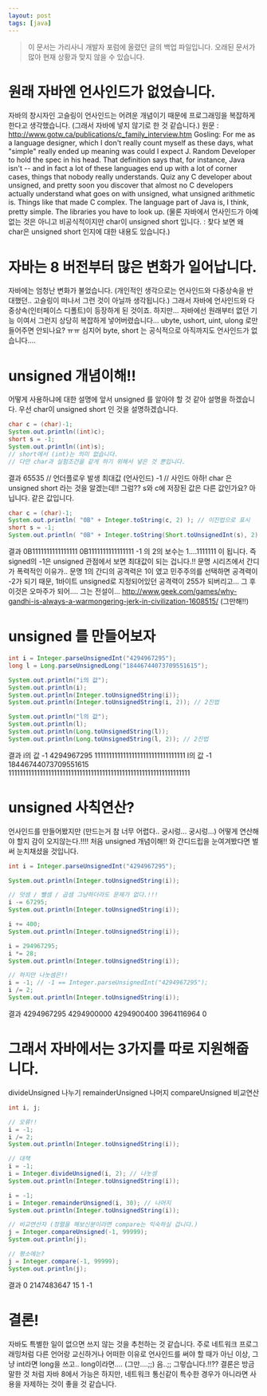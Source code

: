 ```yaml
---
layout: post
tags: [java]
---
```


> 이 문서는 가리사니 개발자 포럼에 올렸던 글의 백업 파일입니다.
오래된 문서가 많아 현재 상황과 맞지 않을 수 있습니다.


# 원래 자바엔 언사인드가 없었습니다.
자바의 창시자인 고슬링이 언사인드는 어려운 개념이기 때문에 프로그래밍을 복잡하게 한다고 생각했습니다.
(그래서 자바에 넣지 않기로 한 것 같습니다.)
원문 : http://www.gotw.ca/publications/c_family_interview.htm
Gosling: For me as a language designer, which I don't really count myself as these days, what "simple" really ended up meaning was could I expect J. Random Developer to hold the spec in his head. That definition says that, for instance, Java isn't -- and in fact a lot of these languages end up with a lot of corner cases, things that nobody really understands. Quiz any C developer about unsigned, and pretty soon you discover that almost no C developers actually understand what goes on with unsigned, what unsigned arithmetic is. Things like that made C complex. The language part of Java is, I think, pretty simple. The libraries you have to look up.
(물론 자바에서 언사인드가 아예 없는 것은 아니고 비공식적이지만 char이 unsigned short 입니다. : 찾다 보면 왜 char은 unsigned short 인지에 대한 내용도 있습니다.)


# 자바는 8 버전부터 많은 변화가 일어납니다.
자바에는 엄청난 변화가 불었습니다. (개인적인 생각으로는 언사인드와 다중상속을 반대했던.. 고슬링이 떠나서 그런 것이 아닐까 생각됩니다.)
그래서 자바에 언사인드와 다중상속(인터페이스 디폴트)이 등장하게 된 것이죠.
하지만... 자바에선 원래부터 없던 기능 이여서 그런지 상당히 복잡하게 넣어버렸습니다...
ubyte, ushort, uint, ulong 로만들어주면 안되나요? ㅠㅠ
심지어 byte, short 는 공식적으로 아직까지도 언사인드가 없습니다....


# unsigned 개념이해!!
어떻게 사용하냐에 대한 설명에 앞서 unsigned 를 알아야 할 것 같아 설명을 하겠습니다.
우선 char이 unsigned short 인 것을 설명하겠습니다.
``` java
char c = (char)-1;
System.out.println((int)c);
short s = -1;
System.out.println((int)s);
// short에서 (int)는 의미 없습니다.
// 다만 char과 실험조건을 같게 하기 위해서 넣은 것 뿐입니다.
```
결과
65535 // 언더플로우 발생 최대값 (언사인드)
-1 // 사인드
아하! char 은 unsigned short 라는 것을 알겠는데!! 그럼?? s와 c에 저장된 값은 다른 값인가요?
아닙니다. 같은 값입니다.
``` java
char c = (char)-1;
System.out.println( "0B" + Integer.toString(c, 2) ); // 이진법으로 표시
short s = -1;
System.out.println( "0B" + Integer.toString(Short.toUnsignedInt(s), 2) ); // 이진법으로 표시
```
결과
0B1111111111111111
0B1111111111111111
-1 의 2의 보수는 1....1111111 이 됩니다.
즉 signed의 -1은 unsigned 관점에서 보면 최대값이 되는 겁니다.!!
문명 시리즈에서 간디가 폭력적인 이유가.. 문명 1의 간디의 공격력은 1이 였고 민주주의를 선택하면 공격력이 -2가 되기 때문, 1바이트 unsigned로 지정되어있던 공격력이 255가 되버리고... 그 후 이것은 오마주가 되어.... 그는 전설이...  http://www.geek.com/games/why-gandhi-is-always-a-warmongering-jerk-in-civilization-1608515/ (그만해!!)


# unsigned 를 만들어보자
``` java
int i = Integer.parseUnsignedInt("4294967295");
long l = Long.parseUnsignedLong("18446744073709551615");

System.out.println("i의 값");
System.out.println(i);
System.out.println(Integer.toUnsignedString(i));
System.out.println(Integer.toUnsignedString(i, 2)); // 2진법

System.out.println("l의 값");
System.out.println(l);
System.out.println(Long.toUnsignedString(l));
System.out.println(Long.toUnsignedString(l, 2)); // 2진법
```
결과
i의 값
-1
4294967295
11111111111111111111111111111111
l의 값
-1
18446744073709551615
1111111111111111111111111111111111111111111111111111111111111111


# unsigned 사칙연산?
언사인드를 만들어봤지만 (만드는거 참 너무 어렵다.. 궁시렁... 궁시렁...) 어떻게 연산해야 할지 감이 오지않는다.!!!!
처음 unsigned 개념이해!! 와 간디드립을 눈여겨봤다면 벌써 눈치채셨을 것입니다.
``` java
int i = Integer.parseUnsignedInt("4294967295");

System.out.println(Integer.toUnsignedString(i));

// 덧셈 / 뺄셈 / 곱셈 그냥하더라도 문제가 없다.!!!
i -= 67295;
System.out.println(Integer.toUnsignedString(i));

i += 400;
System.out.println(Integer.toUnsignedString(i));

i = 294967295;
i *= 28;
System.out.println(Integer.toUnsignedString(i));

// 하지만 나눗셈은!!
i = -1; // -1 == Integer.parseUnsignedInt("4294967295");
i /= 2;
System.out.println(Integer.toUnsignedString(i));
```
결과
4294967295
4294900000
4294900400
3964116964
0


# 그래서 자바에서는 3가지를 따로 지원해줍니다.
divideUnsigned 나누기
remainderUnsigned 나머지
compareUnsigned 비교연산
``` java
int i, j;

// 오류!!
i = -1;
i /= 2;
System.out.println(Integer.toUnsignedString(i));

// 대책
i = -1;
i = Integer.divideUnsigned(i, 2); // 나눗셈
System.out.println(Integer.toUnsignedString(i));

i = -1;
i = Integer.remainderUnsigned(i, 30); // 나머지
System.out.println(Integer.toUnsignedString(i));

// 비교연산자 (정렬을 해보신분이라면 compare는 익숙하실 겁니다.)
j = Integer.compareUnsigned(-1, 99999);
System.out.println(j);

// 평소에는?
j = Integer.compare(-1, 99999);
System.out.println(j);
```
결과
0
2147483647
15
1
-1


# 결론!
자바도 특별한 일이 없으면 쓰지 않는 것을 추천하는 것 같습니다.
주로 네트워크 프로그래밍처럼 다른 언어랑 교신하거나 어떠한 이유로 언사인드를 써야 할 때가 아닌 이상, 그냥 int라면 long을 쓰고.. long이라면.... (그만....;;) 음..;;
그렇습니다.!!??
결론은 방금 말한 것 처럼 자바 8에서 가능은 하지만, 네트워크 통신같이 특수한 경우가 아니라면 사용을 자제하는 것이 좋을 것 같습니다.